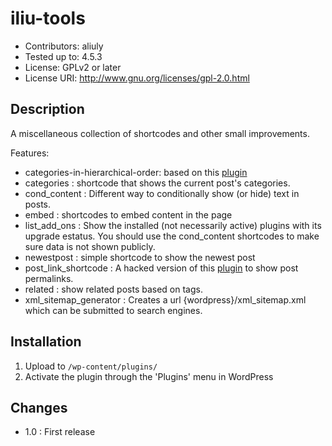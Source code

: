# iliu-tools

* Contributors: aliuly
* Tested up to: 4.5.3
* License: GPLv2 or later
* License URI: http://www.gnu.org/licenses/gpl-2.0.html

## Description

A miscellaneous collection of shortcodes and other small
improvements.

Features:

- categories-in-hierarchical-order: based on this
  [plugin](https://wordpress.org/plugins/categories-in-hierarchical-order/)
- categories : shortcode that shows the current post's 
  categories.
- cond_content : Different way to conditionally show (or hide)
  text in posts.
- embed : shortcodes to embed content in the page
- list_add_ons : Show the installed (not necessarily active)
  plugins with its upgrade estatus.  You should use the
  cond_content shortcodes to make sure data is not shown
  publicly.
- newestpost : simple shortcode to show the newest post
- post_link_shortcode : A hacked version of this
  [plugin](https://wordpress.org/plugins/post-link-shortcode/)
  to show post permalinks.
- related : show related posts based on tags.
- xml_sitemap_generator : Creates a url {wordpress}/xml_sitemap.xml
  which can be submitted to search engines.


## Installation

1. Upload to `/wp-content/plugins/`
2. Activate the plugin through the 'Plugins' menu in WordPress


## Changes

- 1.0 : First release
